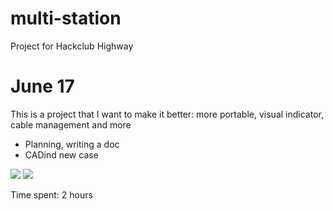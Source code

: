 # multi-station
Project for Hackclub Highway

# June 17

This is a project that I want to make it better: more portable, visual indicator, cable management and more

- Planning, writing a doc
- CADind new case

![](https://hc-cdn.hel1.your-objectstorage.com/s/v3/7351cee3b9f8e15ea5b492a518ff193627a42696_1000129530.jpg)
![](https://hc-cdn.hel1.your-objectstorage.com/s/v3/6eae3f4df96c3f646708248d02a326678dc25f9f_img_20250617_155018.jpg)

Time spent: 2 hours
